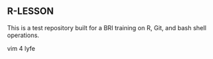 ## R-LESSON

This is a test repository built for a BRI training on R, Git, and bash shell operations.

vim 4 lyfe 
